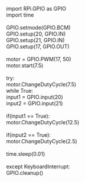﻿import RPi.GPIO as GPIO</br>
import time</br>
</br>
GPIO.setmode(GPIO.BCM)</br>
GPIO.setup(20, GPIO.IN)</br>
GPIO.setup(21, GPIO.IN)</br>
GPIO.setup(17, GPIO.OUT)</br>
</br>
motor = GPIO.PWM(17, 50)</br>
motor.start(7.5)</br>
</br>
try:</br>
    motor.ChangeDutyCycle(7.5)</br>
    while True:</br>
        input1 = GPIO.input(20)</br>
        input2 = GPIO.input(21)</br>
</br>
        if(input1 == True):</br>
            motor.ChangeDutyCycle(12.5)</br>
</br>
        if(input2 == True):</br>
            motor.ChangeDutyCycle(2.5)</br>
</br>
    time.sleep(0.01)</br>
</br>
except KeyboardInterrupt:</br>
    GPIO.cleanup()</br>

